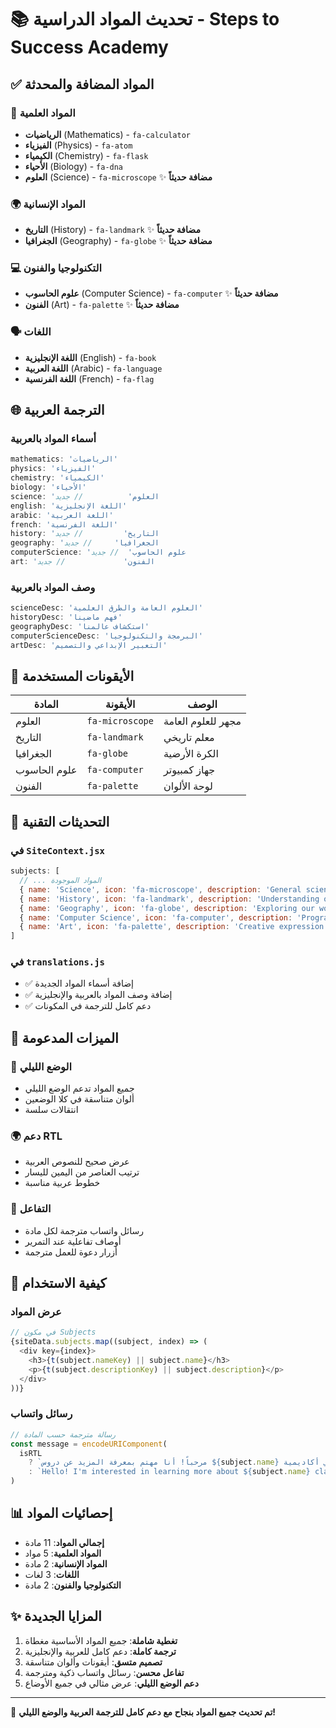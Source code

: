 # 📚 تحديث المواد الدراسية - Steps to Success Academy

## ✅ المواد المضافة والمحدثة

### 🔬 المواد العلمية
- **الرياضيات** (Mathematics) - `fa-calculator`
- **الفيزياء** (Physics) - `fa-atom`
- **الكيمياء** (Chemistry) - `fa-flask`
- **الأحياء** (Biology) - `fa-dna`
- **العلوم** (Science) - `fa-microscope` ✨ **مضافة حديثاً**

### 🌍 المواد الإنسانية
- **التاريخ** (History) - `fa-landmark` ✨ **مضافة حديثاً**
- **الجغرافيا** (Geography) - `fa-globe` ✨ **مضافة حديثاً**

### 💻 التكنولوجيا والفنون
- **علوم الحاسوب** (Computer Science) - `fa-computer` ✨ **مضافة حديثاً**
- **الفنون** (Art) - `fa-palette` ✨ **مضافة حديثاً**

### 🗣️ اللغات
- **اللغة الإنجليزية** (English) - `fa-book`
- **اللغة العربية** (Arabic) - `fa-language`
- **اللغة الفرنسية** (French) - `fa-flag`

## 🌐 الترجمة العربية

### أسماء المواد بالعربية
```javascript
mathematics: 'الرياضيات'
physics: 'الفيزياء'
chemistry: 'الكيمياء'
biology: 'الأحياء'
science: 'العلوم'          // جديد
english: 'اللغة الإنجليزية'
arabic: 'اللغة العربية'
french: 'اللغة الفرنسية'
history: 'التاريخ'         // جديد
geography: 'الجغرافيا'     // جديد
computerScience: 'علوم الحاسوب'  // جديد
art: 'الفنون'             // جديد
```

### وصف المواد بالعربية
```javascript
scienceDesc: 'العلوم العامة والطرق العلمية'
historyDesc: 'فهم ماضينا'
geographyDesc: 'استكشاف عالمنا'
computerScienceDesc: 'البرمجة والتكنولوجيا'
artDesc: 'التعبير الإبداعي والتصميم'
```

## 🎨 الأيقونات المستخدمة

| المادة | الأيقونة | الوصف |
|--------|---------|--------|
| العلوم | `fa-microscope` | مجهر للعلوم العامة |
| التاريخ | `fa-landmark` | معلم تاريخي |
| الجغرافيا | `fa-globe` | الكرة الأرضية |
| علوم الحاسوب | `fa-computer` | جهاز كمبيوتر |
| الفنون | `fa-palette` | لوحة الألوان |

## 🔧 التحديثات التقنية

### في `SiteContext.jsx`
```javascript
subjects: [
  // ... المواد الموجودة
  { name: 'Science', icon: 'fa-microscope', description: 'General science and scientific methods', nameKey: 'science', descriptionKey: 'scienceDesc' },
  { name: 'History', icon: 'fa-landmark', description: 'Understanding our past', nameKey: 'history', descriptionKey: 'historyDesc' },
  { name: 'Geography', icon: 'fa-globe', description: 'Exploring our world', nameKey: 'geography', descriptionKey: 'geographyDesc' },
  { name: 'Computer Science', icon: 'fa-computer', description: 'Programming and technology', nameKey: 'computerScience', descriptionKey: 'computerScienceDesc' },
  { name: 'Art', icon: 'fa-palette', description: 'Creative expression and design', nameKey: 'art', descriptionKey: 'artDesc' }
]
```

### في `translations.js`
- ✅ إضافة أسماء المواد الجديدة
- ✅ إضافة وصف المواد بالعربية والإنجليزية
- ✅ دعم كامل للترجمة في المكونات

## 🎯 الميزات المدعومة

### 🌙 الوضع الليلي
- جميع المواد تدعم الوضع الليلي
- ألوان متناسقة في كلا الوضعين
- انتقالات سلسة

### 🌍 دعم RTL
- عرض صحيح للنصوص العربية
- ترتيب العناصر من اليمين لليسار
- خطوط عربية مناسبة

### 📱 التفاعل
- رسائل واتساب مترجمة لكل مادة
- أوصاف تفاعلية عند التمرير
- أزرار دعوة للعمل مترجمة

## 🚀 كيفية الاستخدام

### عرض المواد
```javascript
// في مكون Subjects
{siteData.subjects.map((subject, index) => (
  <div key={index}>
    <h3>{t(subject.nameKey) || subject.name}</h3>
    <p>{t(subject.descriptionKey) || subject.description}</p>
  </div>
))}
```

### رسائل واتساب
```javascript
// رسالة مترجمة حسب المادة
const message = encodeURIComponent(
  isRTL 
    ? `مرحباً! أنا مهتم بمعرفة المزيد عن دروس ${subject.name} في أكاديمية STS.`
    : `Hello! I'm interested in learning more about ${subject.name} classes at STS Academy.`
)
```

## 📊 إحصائيات المواد

- **إجمالي المواد**: 11 مادة
- **المواد العلمية**: 5 مواد
- **المواد الإنسانية**: 2 مادة  
- **اللغات**: 3 لغات
- **التكنولوجيا والفنون**: 2 مادة

## ✨ المزايا الجديدة

1. **تغطية شاملة**: جميع المواد الأساسية مغطاة
2. **ترجمة كاملة**: دعم كامل للعربية والإنجليزية
3. **تصميم متسق**: أيقونات وألوان متناسقة
4. **تفاعل محسن**: رسائل واتساب ذكية ومترجمة
5. **دعم الوضع الليلي**: عرض مثالي في جميع الأوضاع

---

🎉 **تم تحديث جميع المواد بنجاح مع دعم كامل للترجمة العربية والوضع الليلي!**